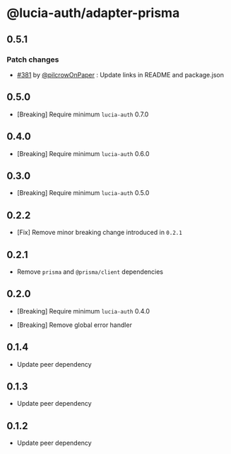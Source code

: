# @lucia-auth/adapter-prisma

## 0.5.1

### Patch changes

- [#381](https://github.com/pilcrowOnPaper/lucia/pull/381) by [@pilcrowOnPaper](https://github.com/pilcrowOnPaper) : Update links in README and package.json

## 0.5.0

- [Breaking] Require minimum `lucia-auth` 0.7.0

## 0.4.0

- [Breaking] Require minimum `lucia-auth` 0.6.0

## 0.3.0

- [Breaking] Require minimum `lucia-auth` 0.5.0

## 0.2.2

- [Fix] Remove minor breaking change introduced in `0.2.1`

## 0.2.1

- Remove `prisma` and `@prisma/client` dependencies

## 0.2.0

- [Breaking] Require minimum `lucia-auth` 0.4.0

- [Breaking] Remove global error handler

## 0.1.4

- Update peer dependency

## 0.1.3

- Update peer dependency

## 0.1.2

- Update peer dependency
